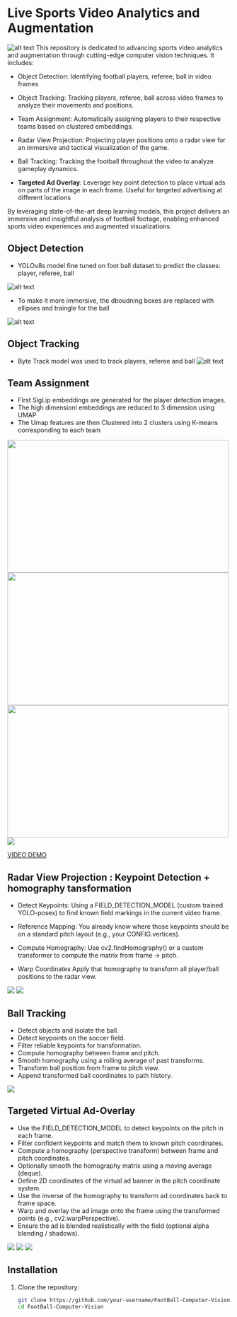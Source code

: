 # Live Sports Video Analytics and Augmentation
![alt text](repo-artifacts/pipeline.png)
This repository is dedicated to advancing sports video analytics and augmentation through cutting-edge computer vision techniques. It includes:

- Object Detection: Identifying football players, referee, ball in video frames 
- Object Tracking: Tracking players, referee, ball across video frames to analyze their movements and positions.
- Team Assignment: Automatically assigning players to their respective teams based on clustered embeddings.
- Radar View Projection: Projecting player positions onto a radar view for an immersive and tactical visualization of the game.
- Ball Tracking: Tracking the football throughout the video to analyze gameplay dynamics.

- **Targeted Ad Overlay**: Leverage key point detection to place virtual ads on parts of the image in each frame. Useful for targeted advertising at different locations

By leveraging state-of-the-art deep learning models, this project delivers an immersive and insightful analysis of football footage, enabling enhanced sports video experiences and augmented visualizations.




## Object Detection
- YOLOv8s model fine tuned on foot ball dataset to predict the classes: player, referee, ball

![alt text](repo-artifacts/object-detection.png)

- To make it more immersive, the dboudning boxes are replaced with ellipses and traingle for the ball

![alt text](repo-artifacts/object_detection_immersive.png)


## Object Tracking
- Byte Track model was used to track players, referee and ball
![alt text](repo-artifacts/object_teacking.png)

## Team Assignment
- FIrst SigLip embeddings are generated for the player detection images.
- The high dimensionl embeddings are reduced to 3 dimension using UMAP
- The Umap features are then Clustered into 2 clusters using K-means corresponding to each team

<img src="https://media.roboflow.com/notebooks/examples/football-ai-team-clustering.png" width="500" height="300">

<img src="repo-artifacts/team_A.png"  width="500" height="300">

<img src="repo-artifacts/team_B.png"  width="500" height="300">

<img src="repo-artifacts/team_assigned.png">

[VIDEO DEMO](https://www.canva.com/design/DAGkkoH6KHw/joxP6bqoyxks_JvjEcCntw/watch?utm_content=DAGkkoH6KHw&utm_campaign=designshare&utm_medium=link2&utm_source=uniquelinks&utlId=h216485b4d8)

## Radar View Projection : Keypoint Detection + homography tansformation

- Detect Keypoints:	Using a FIELD_DETECTION_MODEL (custom trained YOLO-posex) to find known field markings in the current video frame.
- Reference Mapping:	You already know where those keypoints should be on a standard pitch layout (e.g., your CONFIG.vertices).
- Compute Homography:	Use cv2.findHomography() or a custom transformer  to compute the matrix from frame → pitch.

- Warp Coordinates	Apply that homography to transform all player/ball positions to the radar view.
<img src="repo-artifacts/team_assigned.png">
<img src="repo-artifacts/radar.png">

## Ball Tracking
- Detect objects and isolate the ball.
- Detect keypoints on the soccer field.
- Filter reliable keypoints for transformation.
- Compute homography between frame and pitch.
- Smooth homography using a rolling average of past transforms.
- Transform ball position from frame to pitch view.
- Append transformed ball coordinates to path history.

<img src="repo-artifacts/ball_trajectory.png">

## Targeted Virtual Ad-Overlay
- Use the FIELD_DETECTION_MODEL to detect keypoints on the pitch in each frame.
- Filter confident keypoints and match them to known pitch coordinates.
- Compute a homography (perspective transform) between frame and pitch coordinates.
- Optionally smooth the homography matrix using a moving average (deque).
- Define 2D coordinates of the virtual ad banner in the pitch coordinate system.
- Use the inverse of the homography to transform ad coordinates back to frame space.
- Warp and overlay the ad image onto the frame using the transformed points (e.g., cv2.warpPerspective).
- Ensure the ad is blended realistically with the field (optional alpha blending / shadows).

<img src="repo-artifacts/pre-ad.png">
<img src="repo-artifacts/ad_abc.png">
<img src="repo-artifacts/ad_xyz.png">



## Installation

1. Clone the repository:
   ```bash
   git clone https://github.com/your-username/FootBall-Computer-Vision.git
   cd FootBall-Computer-Vision
   ```

